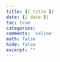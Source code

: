 ```yaml
---
title: {{ title }}
date: {{ date }}
toc: true
categories:
comments: 'valine'
math: false
hide: false
excerpt: "" 
---
```


